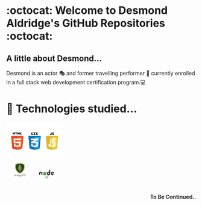 # :octocat:  Welcome to Desmond Aldridge's GitHub Repositories :octocat: 

## A little about Desmond...

Desmond is an actor 🎭 and former travelling performer 🎪 currently enrolled in a full stack web development certification program.💻 

# 🌱 Technologies studied...

<img src="./logos.jpeg" width="150px">
<br>
&nbsp;&nbsp;&nbsp;&nbsp;<img src="./mongodb-logo.png" width="40px">&nbsp;&nbsp;&nbsp;&nbsp;&nbsp;&nbsp;&nbsp;
<img src="./node-js-logo.png" width="40px">
<br>
<br>

#### <marquee><b>To Be Continued...<b></marquee>



